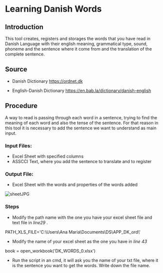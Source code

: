 # Learning Danish Words
## Introduction

This tool creates, registers and storages the words that you have read in Danish Language with their english meaning, grammatical type, sound, phoneme and the sentence where it come from and the translation of the complete sentence. 

## Source

- Danish Dictionary
https://ordnet.dk

- English-Danish Dictionary
https://en.bab.la/dictionary/danish-english

## Procedure

A way to read is passing through each word in a sentence, trying to find the meaning of each word and also the tense of the sentence.
For that reason in this tool it is necessary to add the sentence we want to understand as main input.

### Input Files:

- Excel Sheet with specified columns
- ASSCCI Text, where you add the sentence to translate and to register

### Output File:
- Excel Sheet with the words  and properties of the words added

![sheetJPG](https://user-images.githubusercontent.com/52880203/90572036-58986780-e1b3-11ea-8695-4f7faa48e8c2.JPG)

### Steps

 - Modify the path name with the one you have your excel sheet file and text file in *line29* .



PATH_XLS_FILE='C:\\Users\\Ana Maria\\Documents\\DS\\APP_DK_ord\\'


- Modify the name of your excel sheet as the one you have in *line 43*

book = open_workbook('DK_WORDS_0.xlsx')

- Run the script in an cmd, it will ask you the name of your txt file, where it is the sentence you want to get the words. Write down the file name.
